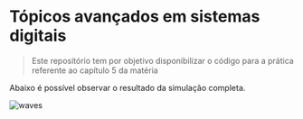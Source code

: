 # Tópicos avançados em sistemas digitais
> Este repositório tem por objetivo disponibilizar o código para a prática referente ao capítulo 5 da matéria

Abaixo é possível observar o resultado da simulação completa.

![waves](https://user-images.githubusercontent.com/43814465/111565145-a725d880-8779-11eb-80b6-dc48ecfc774e.png)
